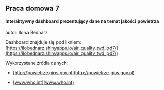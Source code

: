 ## Praca domowa 7
#### Interaktywny dashboard prezentujący dane na temat jakości powietrza

autor: Ilona Bednarz

Dashboard znajduje się pod likniem: [https://ilobednarz.shinyapps.io/air_quality_twd_pd7/](https://ilobednarz.shinyapps.io/air_quality_twd_pd7/)


Wykorzystane źródła danych:

* [http://powietrze.gios.gov.pl](http://powietrze.gios.gov.pl)

* [www.who.int](www.who.int)
